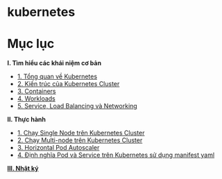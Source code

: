 # kubernetes
# Mục lục
**I. Tìm hiểu các khái niệm cơ bản**
  - [1. Tổng quan về Kubernetes](https://github.com/smoothkt4951/kubernetes-notebook/blob/main/report/_basics%20concepts_/1._overview_/README.md)
  - [2. Kiến trúc của Kubernetes Cluster](https://github.com/smoothkt4951/kubernetes-notebook/tree/main/report/_basics%20concepts_/2._cluster_architecture_)
  - [3. Containers](https://github.com/smoothkt4951/kubernetes-notebook/tree/main/report/_basics%20concepts_/3._containers_)
  - [4. Workloads](https://github.com/smoothkt4951/kubernetes-notebook/tree/main/report/_basics%20concepts_/4._workload_)
  - [5. Service, Load Balancing và Networking](https://github.com/smoothkt4951/kubernetes-notebook/tree/main/report/_basics%20concepts_/5._services_loadBalancing_networking_)

**II. Thực hành**
  - [1. Chạy Single Node trên Kubernetes Cluster](https://github.com/smoothkt4951/kubernetes-notebook/blob/main/report/_practice_/1.Launch-Single-Node-Kubernetes-Cluster)
  - [2. Chạy Multi-node trên Kubernetes Cluster](https://github.com/smoothkt4951/kubernetes-notebook/tree/main/report/_practice_/2.Launch-a-multi-node-cluster)
  - [3. Horizontal Pod Autoscaler](https://github.com/smoothkt4951/kubernetes-notebook/tree/main/report/_practice_/3.HPA)
  - [4. Định nghĩa Pod và Service trên Kubernetes sử dụng manifest yaml](https://github.com/smoothkt4951/kubernetes-notebook/tree/main/report/_practice_/4.Pod-Service)

[**III. Nhật ký**](https://github.com/smoothkt4951/kubernetes-notebook/tree/main/diary)

